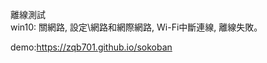 離線測試<br>
win10: 關網路, 設定\網路和網際網路, Wi-Fi中斷連線, 離線失敗。

demo:<a href="https://zqb701.github.io/sokoban">https://zqb701.github.io/sokoban</a>
